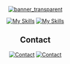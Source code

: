 <div align="center">

[![banner_transparent](https://user-images.githubusercontent.com/34923485/229663147-74269791-fb09-4bc5-a993-aa0f8b9fb411.png)](https://github.com/Haste171?tab=repositories)

[![My Skills](https://skillicons.dev/icons?i=django,fastapi,flask,nodejs,html,linux,docker,aws,gcp,azure,redis,cloudflare,heroku,nginx,vercel)](https://davidpeterson.me)
[![My Skills](https://skillicons.dev/icons?i=git,github,gitlab,js,py,mongodb,mysql,postgres,linux,ps,postman,vscode)](https://davidpeterson.me)

## Contact
[![Contact](https://rdgb.net/i/IK55r.png)](mailto:dapanon@protonmail.com) [![Contact](https://skillicons.dev/icons?i=discord)](https://discord.com/users/1095403138070089758)

</div>

